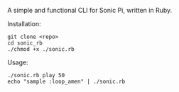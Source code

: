A simple and functional CLI for Sonic Pi, written in Ruby.

Installation:

    git clone <repo>
    cd sonic_rb
    ./chmod +x ./sonic.rb

Usage:

    ./sonic.rb play 50
    echo "sample :loop_amen" | ./sonic.rb
